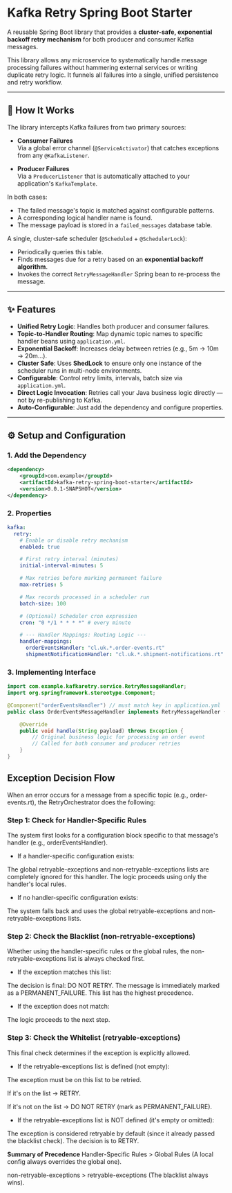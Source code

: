 # Kafka Retry Spring Boot Starter

A reusable Spring Boot library that provides a **cluster-safe, exponential backoff retry mechanism** for both producer and consumer Kafka messages.

This library allows any microservice to systematically handle message processing failures without hammering external services or writing duplicate retry logic. It funnels all failures into a single, unified persistence and retry workflow.

---

## 🚀 How It Works

The library intercepts Kafka failures from two primary sources:

- **Consumer Failures**  
  Via a global error channel (`@ServiceActivator`) that catches exceptions from any `@KafkaListener`.

- **Producer Failures**  
  Via a `ProducerListener` that is automatically attached to your application's `KafkaTemplate`.

In both cases:
- The failed message's topic is matched against configurable patterns.
- A corresponding logical handler name is found.
- The message payload is stored in a `failed_messages` database table.

A single, cluster-safe scheduler (`@Scheduled` + `@SchedulerLock`):
- Periodically queries this table.
- Finds messages due for a retry based on an **exponential backoff algorithm**.
- Invokes the correct `RetryMessageHandler` Spring bean to re-process the message.

---

## ✨ Features

- **Unified Retry Logic**: Handles both producer and consumer failures.
- **Topic-to-Handler Routing**: Map dynamic topic names to specific handler beans using `application.yml`.
- **Exponential Backoff**: Increases delay between retries (e.g., 5m → 10m → 20m...).
- **Cluster Safe**: Uses **ShedLock** to ensure only one instance of the scheduler runs in multi-node environments.
- **Configurable**: Control retry limits, intervals, batch size via `application.yml`.
- **Direct Logic Invocation**: Retries call your Java business logic directly — not by re-publishing to Kafka.
- **Auto-Configurable**: Just add the dependency and configure properties.

---

## ⚙️ Setup and Configuration

### 1. Add the Dependency

```xml
<dependency>
    <groupId>com.example</groupId>
    <artifactId>kafka-retry-spring-boot-starter</artifactId>
    <version>0.0.1-SNAPSHOT</version>
</dependency>
```
### 2. Properties
```yml
kafka:
  retry:
    # Enable or disable retry mechanism
    enabled: true

    # First retry interval (minutes)
    initial-interval-minutes: 5

    # Max retries before marking permanent failure
    max-retries: 5

    # Max records processed in a scheduler run
    batch-size: 100

    # (Optional) Scheduler cron expression
    cron: "0 */1 * * * *" # every minute

    # --- Handler Mappings: Routing Logic ---
    handler-mappings:
      orderEventsHandler: "cl.uk.*.order-events.rt"
      shipmentNotificationHandler: "cl.uk.*.shipment-notifications.rt"

```
### 3. Implementing Interface
```java
import com.example.kafkaretry.service.RetryMessageHandler;
import org.springframework.stereotype.Component;

@Component("orderEventsHandler") // must match key in application.yml
public class OrderEventsMessageHandler implements RetryMessageHandler {

    @Override
    public void handle(String payload) throws Exception {
        // Original business logic for processing an order event
        // Called for both consumer and producer retries
    }
}

```
## Exception Decision Flow
When an error occurs for a message from a specific topic (e.g., order-events.rt), the RetryOrchestrator does the following:

### Step 1: Check for Handler-Specific Rules
The system first looks for a configuration block specific to that message's handler (e.g., orderEventsHandler).

- If a handler-specific configuration exists:

The global retryable-exceptions and non-retryable-exceptions lists are completely ignored for this handler. The logic proceeds using only the handler's local rules.

- If no handler-specific configuration exists:

The system falls back and uses the global retryable-exceptions and non-retryable-exceptions lists.

### Step 2: Check the Blacklist (non-retryable-exceptions)
Whether using the handler-specific rules or the global rules, the non-retryable-exceptions list is always checked first.

- If the exception matches this list:

The decision is final: DO NOT RETRY. The message is immediately marked as a PERMANENT_FAILURE. This list has the highest precedence.

- If the exception does not match:

The logic proceeds to the next step.

### Step 3: Check the Whitelist (retryable-exceptions)
This final check determines if the exception is explicitly allowed.

- If the retryable-exceptions list is defined (not empty):

The exception must be on this list to be retried.

If it's on the list -> RETRY.

If it's not on the list -> DO NOT RETRY (mark as PERMANENT_FAILURE).

- If the retryable-exceptions list is NOT defined (it's empty or omitted):

The exception is considered retryable by default (since it already passed the blacklist check). The decision is to RETRY.

**Summary of Precedence**
Handler-Specific Rules > Global Rules (A local config always overrides the global one).

non-retryable-exceptions > retryable-exceptions (The blacklist always wins).
